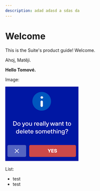 ```yaml
---
description: adad adasd a sdas da
---
```


# Welcome

This is the Suite's product guide! Welcome.

Ahoj, Matěji.

**Hello Tomové.**

Image:

![asdasda](.gitbook/assets/screenshot-from-2021-01-14-20-25-51.png)

List:

* test
* test






